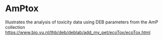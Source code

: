 # AmPtox
Illustrates the analysis of toxicity data using DEB parameters from the AmP collection
https://www.bio.vu.nl/thb/deb/deblab/add_my_pet/ecoTox/ecoTox.html
